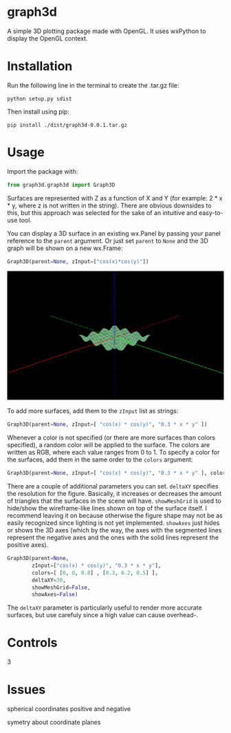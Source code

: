 # graph3d
A simple 3D plotting package made with OpenGL. It uses wxPython to display the OpenGL context.

# Installation
Run the following line in the terminal to create the .tar.gz file:

```
python setup.py sdist
```

Then install using pip:

```
pip install ./dist/graph3d-0.0.1.tar.gz
```

# Usage

Import the package with:

```python
from graph3d.graph3d import Graph3D
```

Surfaces are represented with Z as a function of X and Y (for example: 2 * x * y, where z is not written in the string). There are obvious downsides to this, but this approach was selected for the sake of an intuitive and easy-to-use tool.

You can display a 3D surface in an existing wx.Panel by passing your panel reference to the `parent` argument. Or just set `parent` to `None` and the 3D graph will be shown on a new wx.Frame:

```python
Graph3D(parent=None, zInput=["cos(x)*cos(y)"])
```

![test](imgs/cap1.JPG?raw=true "Cap1")

To add more surfaces, add them to the `zInput` list as strings:

```python
Graph3D(parent=None, zInput=[ "cos(x) * cos(y)", "0.3 * x * y" ])
```

Whenever a color is not specified (or there are more surfaces than colors specified), a random color will be applied to the surface. The colors are written as RGB, where each value ranges from 0 to 1. To specify a color for the surfaces, add them in the same order to the `colors` argument:

```python
Graph3D(parent=None, zInput=[ "cos(x) * cos(y)", "0.3 * x * y" ], colors=[ [0, 0, 0.8] , [0.3, 0.2, 0.5] ])
```

There are a couple of additional parameters you can set. `deltaXY` specifies the resolution for the figure. Basically, it increases or decreases the amount of triangles that the surfaces in the scene will have. `showMeshGrid` is used to hide/show the wireframe-like lines shown on top of the surface itself. I recommend leaving it on because otherwise the figure shape may not be as easily recognized since lighting is not yet implemented. `showAxes` just hides or shows the 3D axes (which by the way, the axes with the segmented lines represent the negative axes and the ones with the solid lines represent the positive axes).

```python
Graph3D(parent=None, 
        zInput=["cos(x) * cos(y)", "0.3 * x * y"], 
        colors=[ [0, 0, 0.8] , [0.3, 0.2, 0.5] ],
        deltaXY=30,
        showMeshGrid=False,
        showAxes=False)
```

The `deltaXY` parameter is particularly useful to render more accurate surfaces, but use carefuly since a high value can cause overhead-.

# Controls
3

# Issues

spherical coordinates
positive and negative

symetry about coordinate planes


